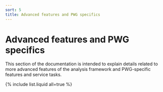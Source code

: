 ```yaml
---
sort: 5
title: Advanced features and PWG specifics
---
```


# Advanced features and PWG specifics

This section of the documentation is intended to explain details related to more
advanced features of the analysis framework and PWG-specific features and service 
tasks. 

{% include list.liquid all=true %}
